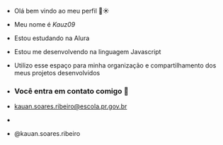 - Olá bem vindo ao meu perfil 🥇☀️

- Meu nome é _Kauz09_

- Estou estudando na Alura
- Estou me desenvolvendo na linguagem Javascript
- Utilizo esse espaço para minha organização e compartilhamento dos meus projetos desenvolvidos

- ### Você entra em contato comigo 📧

- kauan.soares.ribeiro@escola.pr.gov.br
- 
- @kauan.soares.ribeiro
